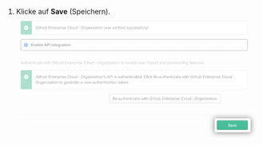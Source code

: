 1. Klicke auf **Save** (Speichern). ![Schaltfläche "Save" (Speichern) für die Bereitstellungs-Konfiguration der Okta-Anwendung](/assets/images/help/saml/okta-provisioning-tab-save.png)